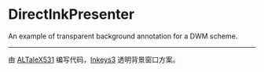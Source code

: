 # DirectInkPresenter
An example of transparent background annotation for a DWM scheme.

---

由 [ALTaleX531](https://github.com/ALTaleX531) 编写代码，[Inkeys3](https://github.com/Alan-CRL/Inkeys) 透明背景窗口方案。